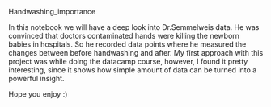 Handwashing_importance

In this notebook we will have a deep look into Dr.Semmelweis data.
He was convinced that doctors contaminated hands were killing the newborn babies in hospitals.
So he recorded data points where he measured the changes between before handwashing and after.
My first approach with this project was while doing the datacamp course, however, I found it pretty interesting, since it shows how simple amount of data can be turned into a powerful insight.

Hope you enjoy :)
